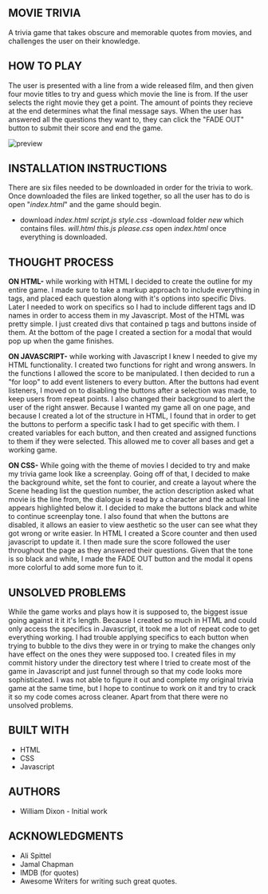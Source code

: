 ## MOVIE TRIVIA
A trivia game that takes obscure and memorable quotes from movies, and challenges the user on their knowledge.

## HOW TO PLAY
The user is presented with a line from a wide released film, and then given four movie titles to try and guess which movie the line is from. If the user selects the right movie they get a point. The amount of points they recieve at the end determines what the final message says. When the user has answered all the questions they want to, they can click the "FADE OUT" button to submit their score and end the game. 

![preview](https://www.sporcle.com/blog/wp-content/uploads/2018/10/1-48.jpg)

## INSTALLATION INSTRUCTIONS
There are six files needed to be downloaded in order for the trivia to work. Once downloaded the files are linked together, so all the user has to do is open "_index.html_" and the game should begin. 
- download
    _index.html_
    _script.js_
    _style.css_
-download folder
    _new_ which contains files.
        _will.html_
        _this.js_
        _please.css_
open _index.html_ once everything is downloaded.

## THOUGHT PROCESS
**ON HTML-** while working with HTML I decided to create the outline for my entire game. I made sure to take a markup approach to include everything in tags, and placed each question along with it's options into specific Divs. Later I needed to work on specifics so I had to include different tags and ID names in order to access them in my Javascript. Most of the HTML was pretty simple. I just created divs that contained p tags and buttons inside of them. At the bottom of the page I created a section for a modal that would pop up when the game finishes.  

**ON JAVASCRIPT-** while working with Javascript I knew I needed to give my HTML functionality. I created two functions for right and wrong answers. In the functions I allowed the score to be manipulated. I then decided to run a "for loop" to add event listeners to every button. After the buttons had event listeners, I moved on to disabling the buttons after a selection was made, to keep users from repeat points. I also changed their background to alert the user of the right answer. Because I wanted my game all on one page, and because I created a lot of the structure in HTML, I found that in order to get the buttons to perform a specific task I had to get specific with them. I created variables for each button, and then created and assigned functions to them if they were selected. This allowed me to cover all bases and get a working game. 

**ON CSS-** While going with the theme of movies I decided to try and make my trivia game look like a screenplay. Going off of that, I decided to make the background white, set the font to courier, and create a layout where the Scene heading list the question number, the action description asked what movie is the line from, the dialogue is read by a character and the actual line appears highlighted below it. I decided to make the buttons black and white to continue screenplay tone. I also found that when the buttons are disabled, it allows an easier to view aesthetic so the user can see what they got wrong or write easier. In HTML I created a Score counter and then used javascript to update it. I then made sure the score followed the user throughout the page as they answered their questions. Given that the tone is so black and white, I made the FADE OUT button and the modal it opens more colorful to add some more fun to it. 

## UNSOLVED PROBLEMS
While the game works and plays how it is supposed to, the biggest issue going against it it it's length. Because I created so much in HTML and could only access the specifics in Javascript, it took me a lot of repeat code to get everything working. I had trouble applying specifics to each button when trying to bubble to the divs they were in or trying to make the changes only have effect on the ones they were supposed too. I created files in my commit history under the directory test where I tried to create most of the game in Javascript and just funnel through so that my code looks more sophisticated. I was not able to figure it out and complete my original trivia game at the same time, but I hope to continue to work on it and try to crack it so my code comes across cleaner. 
Apart from that there were no unsolved problems. 


## BUILT WITH
- HTML
- CSS
- Javascript

## AUTHORS
- William Dixon - Initial work

## ACKNOWLEDGMENTS
- Ali Spittel
- Jamal Chapman
- IMDB (for quotes)
- Awesome Writers for writing such great quotes.
